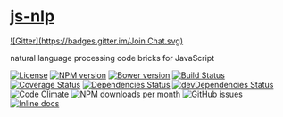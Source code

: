 [js-nlp](http://aureooms.github.io/js-nlp)
====
[![Gitter](https://badges.gitter.im/Join Chat.svg)](https://gitter.im/aureooms/js-nlp?utm_source=badge&utm_medium=badge&utm_campaign=pr-badge&utm_content=badge)

natural language processing code bricks for JavaScript

[![License](https://img.shields.io/github/license/aureooms/js-nlp.svg?style=flat)](https://raw.githubusercontent.com/aureooms/js-nlp/master/LICENSE)
[![NPM version](https://img.shields.io/npm/v/@aureooms/js-nlp.svg?style=flat)](https://www.npmjs.org/package/@aureooms/js-nlp)
[![Bower version](https://img.shields.io/bower/v/@aureooms/js-nlp.svg?style=flat)](http://bower.io/search/?q=@aureooms/js-nlp)
[![Build Status](https://img.shields.io/travis/aureooms/js-nlp.svg?style=flat)](https://travis-ci.org/aureooms/js-nlp)
[![Coverage Status](https://img.shields.io/coveralls/aureooms/js-nlp.svg?style=flat)](https://coveralls.io/r/aureooms/js-nlp)
[![Dependencies Status](https://img.shields.io/david/aureooms/js-nlp.svg?style=flat)](https://david-dm.org/aureooms/js-nlp#info=dependencies)
[![devDependencies Status](https://img.shields.io/david/dev/aureooms/js-nlp.svg?style=flat)](https://david-dm.org/aureooms/js-nlp#info=devDependencies)
[![Code Climate](https://img.shields.io/codeclimate/github/aureooms/js-nlp.svg?style=flat)](https://codeclimate.com/github/aureooms/js-nlp)
[![NPM downloads per month](https://img.shields.io/npm/dm/@aureooms/js-nlp.svg?style=flat)](https://www.npmjs.org/package/@aureooms/js-nlp)
[![GitHub issues](https://img.shields.io/github/issues/aureooms/js-nlp.svg?style=flat)](https://github.com/aureooms/js-nlp/issues)
[![Inline docs](http://inch-ci.org/github/aureooms/js-nlp.svg?branch=master&style=shields)](http://inch-ci.org/github/aureooms/js-nlp)
